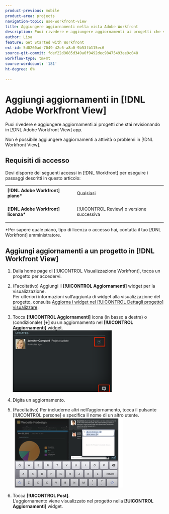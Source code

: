 ```yaml
---
product-previous: mobile
product-area: projects
navigation-topic: use-workfront-view
title: Aggiungere aggiornamenti nella vista Adobe Workfront
description: Puoi rivedere e aggiungere aggiornamenti ai progetti che stai revisionando in [!DNL Adobe Workfront] Visualizza app.
author: Lisa
feature: Get Started with Workfront
exl-id: 5d0260ad-7049-42c6-a8a0-9b53fb115ec6
source-git-commit: fdef22d9685d349a6f9492dec98475493ee9c048
workflow-type: tm+mt
source-wordcount: '181'
ht-degree: 0%

---
```


# Aggiungi aggiornamenti in [!DNL Adobe Workfront View]

Puoi rivedere e aggiungere aggiornamenti ai progetti che stai revisionando in [!DNL Adobe Workfront View] app.

Non è possibile aggiungere aggiornamenti a attività o problemi in [!DNL Workfront View].

## Requisiti di accesso

Devi disporre dei seguenti accessi in [!DNL Workfront] per eseguire i passaggi descritti in questo articolo:

<table style="table-layout:auto"> 
 <col> 
 </col> 
 <col> 
 </col> 
 <tbody> 
  <tr> 
   <td role="rowheader"><strong>[!DNL Adobe Workfront] piano*</strong></td> 
   <td> <p>Qualsiasi</p> </td> 
  </tr> 
  <tr> 
   <td role="rowheader"><strong>[!DNL Adobe Workfront] licenza*</strong></td> 
   <td> <p>[!UICONTROL Review] o versione successiva</p> </td> 
  </tr> 
 </tbody> 
</table>

&#42;Per sapere quale piano, tipo di licenza o accesso hai, contatta il tuo [!DNL Workfront] amministratore.

## Aggiungi aggiornamenti a un progetto in [!DNL Workfront View]

1. Dalla home page di [!UICONTROL Visualizzazione Workfront], tocca un progetto per accedervi.
1. (Facoltativo) Aggiungi il **[!UICONTROL Aggiornamenti]** widget per la visualizzazione.\
   Per ulteriori informazioni sull’aggiunta di widget alla visualizzazione del progetto, consulta [Aggiorna i widget nel [!UICONTROL Dettagli progetto] visualizzare](../../../workfront-basics/mobile-apps/using-workfront-view/update-widgets-in-workfront-view.md).

1. Tocca **[!UICONTROL Aggiornamenti]** icona (in basso a destra) o (condizionale) **[+]** su un aggiornamento nel **[!UICONTROL Aggiornamenti]** widget.\
   ![[!DNL workfront_view_updates_icon].png](assets/workfront-view-updates-icon-315x196.png)

1. Digita un aggiornamento.
1. (Facoltativo) Per includerne altri nell’aggiornamento, tocca il pulsante [!UICONTROL persone] e specifica il nome di un altro utente.\
   ![](assets/screen-shot-2014-002-21-at-2.57.44-pm-350x222.png)

1. Tocca **[!UICONTROL Post]**.\
   L’aggiornamento viene visualizzato nel progetto nella **[!UICONTROL Aggiornamenti]** widget.
